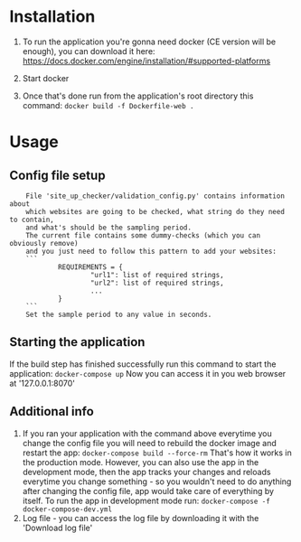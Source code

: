# Installation
1. To run the application you're gonna need docker (CE version will be enough), 
you can download it here:
https://docs.docker.com/engine/installation/#supported-platforms

2. Start docker 

3. Once that's done run from the application's root directory this command: 
        ```
        docker build -f Dockerfile-web .
        ```

# Usage
## Config file setup
        File 'site_up_checker/validation_config.py' contains information about 
        which websites are going to be checked, what string do they need to contain,
        and what's should be the sampling period.
        The current file contains some dummy-checks (which you can obviously remove) 
        and you just need to follow this pattern to add your websites:
        ```
                REQUIREMENTS = {
                        "url1": list of required strings,
                        "url2": list of required strings,
                        ...
                }
        ```
        Set the sample period to any value in seconds.
## Starting the application
If the build step has finished successfully run this command to start the 
application:
        ```
        docker-compose up
        ```
Now you can access it in you web browser at '127.0.0.1:8070'

## Additional info
1. If you ran your application with the command above everytime you change the 
   config file you will need to rebuild the docker image and restart the app:
           ```
           docker-compose build --force-rm
           ```
   That's how it works in the production mode.
   However, you can also use the app in the development mode, then the app tracks 
   your changes and reloads everytime you change something - so you wouldn't need to 
   do anything after changing the config file, app would take care of everything 
   by itself.
   To run the app in development mode run:
           ```
           docker-compose -f docker-compose-dev.yml
           ```
2. Log file - you can access the log file by downloading it with the
   'Download log file'
